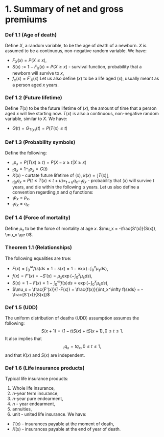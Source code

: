 # 1. Summary of net and gross premiums
### Def 1.1 (Age of death)
Define $X$, a random variable, to be the age of death of a newborn. $X$ is assumed to be a continuous, non-negative random variable. 
We have:
- $F_X(x) = P(X \le x)$,
- $S(x) := 1 - F_X(x) = P(X \ge x)$ - survival function, probability that a newborn will survive to $x$,
- $f_x(x) = F'_X(x)$
Let us also define $(x)$ to be a life aged $(x)$, usually meant as a person aged $x$ years.
### Def 1.2 (Future lifetime)
Define $T(x)$ to be the future lifetime of $(x)$, the amount of time that a person aged $x$ will live starting now. $T(x)$ is also a continuous, non-negative random variable, similar to $X$.
We have:
 - $G(t) = G_{T(x)}(t) = P(T(x) \le t)$
### Def 1.3 (Probability symbols)
Define the following:
- $_tp_x = P(T(x) \ge t) = P(X-x \ge t | X \ge x)$ 
- $_tq_x = 1 - _tp_x = G(t)$
- $K(x)$ - curtate future lifetime of $(x)$, $k(x) = \lfloor T(x) \rfloor$,
- $_{t|u}q_x = P(t \le T(x) \leq t + u) = _{t+u}q_x - _tq_x$ - probability that $(x)$ will survive $t$ years, and die within the following $u$ years.
Let us also define a convention regarding $p$ and $q$ functions:
- $_1p_x = p_x$,
- $_1q_x = q_x$.
### Def 1.4 (Force of mortality)
Define $\mu_x$ to be the force of mortality at age $x$. $\mu_x = -\frac{S'(x)}{S(x)}, \mu_x \ge  0$.
### Theorem 1.1 (Relationships)
The following equalities are true:
- $F(x) = \int_0^\infty f(s)ds = 1 - s(x) = 1 - \exp(-\int_0^x\mu_sds)$,
- $f(x) = F'(x) = -S'(x) = \mu_x\exp(-\int_0^x\mu_sds)$,
- $S(x) = 1 - F(x) = 1 - \int_0^\infty f(s)ds = \exp(-\int_0^x\mu_sds)$,
- $\mu_x = \frac{F'(x)}{1-F(x)} = \frac{f(x)}{\int_x^\infty f(s)ds} = -\frac{S'(x)}{S(x)}$
### Def 1.5 (UDD)
The uniform distribution of deaths (UDD) assumption assumes the following:
$$
S(x+1) = (1-t)S(x) + tS(x+1), 0 \leq t \leq 1.
$$
It also implies that
$$
_tq_x = tq_x, 0 \leq t \leq 1,
$$
and that $K(x)$ and $S(x)$ are independent.
### Def 1.6 (Life insurance products)
Typical life insurance products:
1) Whole life insurance,
2) $n$-year term insurance,
3) $n$-year pure endearment,
4) $n$ - year endearment,
5) annuities,
6) unit - united life insurance.
We have:
- $T(x)$ - insurances payable at the moment of death,
- $K(x)$ - insurances payable at the end of year of death.
